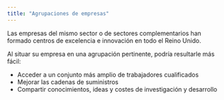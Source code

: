 ```yaml
---
title: "Agrupaciones de empresas"
---
```

Las empresas del mismo sector o de sectores complementarios han formado centros de excelencia e innovación en todo el Reino Unido.

Al situar su empresa en una agrupación pertinente, podría resultarle más fácil:

- Acceder a un conjunto más amplio de trabajadores cualificados
- Mejorar las cadenas de suministros
- Compartir conocimientos, ideas y costes de investigación y desarrollo
